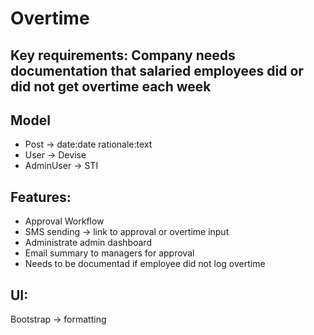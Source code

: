 # Overtime

## Key requirements: Company needs documentation that salaried employees did or did not get overtime each week

## Model
- Post -> date:date rationale:text
- User -> Devise
- AdminUser -> STI

## Features:
- Approval Workflow
- SMS sending -> link to approval or overtime input
- Administrate admin dashboard
- Email summary to managers for approval
- Needs to be documentad if employee did not log overtime

## UI:
Bootstrap -> formatting
